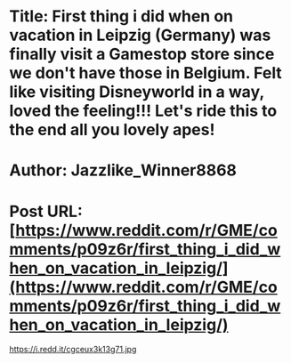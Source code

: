 # Title: First thing i did when on vacation in Leipzig (Germany) was finally visit a Gamestop store since we don't have those in Belgium. Felt like visiting Disneyworld in a way, loved the feeling!!! Let's ride this to the end all you lovely apes!
# Author: Jazzlike_Winner8868
# Post URL: [https://www.reddit.com/r/GME/comments/p09z6r/first_thing_i_did_when_on_vacation_in_leipzig/](https://www.reddit.com/r/GME/comments/p09z6r/first_thing_i_did_when_on_vacation_in_leipzig/)


https://i.redd.it/cgceux3k13g71.jpg